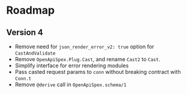 # Roadmap

## Version 4

- Remove need for `json_render_error_v2: true` option for `CastAndValidate`
- Remove `OpenApiSpex.Plug.Cast`, and rename `Cast2` to `Cast`.
- Simplify interface for error rendering modules
- Pass casted request params to `conn` without breaking contract with `Conn.t`
- Remove `@derive` call in `OpenApiSpex.schema/1`
